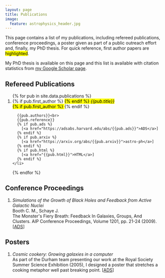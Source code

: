 ```yaml
---
layout: page
title: Publications
image:
  feature: astrophysics_header.jpg
---
```


This page contains a list of my publications, including refereed publications, conference proceedings, a poster given as part of a public outreach effort and, finally, my PhD thesis.  For quick reference, first author papers are <mark class="highlight">highlighted</mark>.

<!-- No idea whay but the Google Scholar page 403s when htmlproofer tries to go there -->
My PhD thesis is available on this page and this list is available with citation statistics from <a href="https://scholar.google.com/citations?user=6FNQpXEAAAAJ" data-proofer-ignore>my Google Scholar page</a>.

<h2> Refereed Publications </h2>
<ol reversed>
  {% for pub in site.data.publications %}
    <li>
      {% if pub.first_author %}
        <mark class="highlight">
      {% endif %}
      <em>{{pub.title}}</em><br>
      {% if pub.first_author %}
        </mark>
      {% endif %}

      {{pub.authors}}<br>
      {{pub.reference}}
      {% if pub.ads %}
        [<a href="https://adsabs.harvard.edu/abs/{{pub.ads}}">ADS</a>]
      {% endif %}
      {% if pub.arxiv %}
        [<a href="https://arxiv.org/abs/{{pub.arxiv}}">astro-ph</a>]
      {% endif %}
      {% if pub.html %}
        [<a href="{{pub.html}}">HTML</a>]
      {% endif %}
    </li>
  {% endfor %}
</ol>

<h2>Conference Proceedings</h2>
<ol>
<li>
  <em>Simulations of the Growth of Black Holes and Feedback from Active Galactic Nuclei</em><br />
  Booth C. M., Schaye J.<br />
  The Monster's Fiery Breath: Feedback In Galaxies, Groups, And Clusters. AIP Conference Proceedings, Volume 1201, pp. 21-24 (2009).
  [<a href="https://adsabs.harvard.edu/abs/2009AIPC.1201...21B">ADS</a>]
</li>
</ol>

<h2>Posters</h2>
<ol>
  <li>
  <em>Cosmic cookery: Growing galaxies in a computer</em><br />
  As part of the Durham team presenting our work at the Royal Society Summer Science Exhibition (2005), I designed a poster that stretches a cooking metaphor well past breaking point. [<a href="rs05poster.pdf">ADS</a>]
  </li>
</ol>

